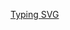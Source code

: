 [Typing SVG](https://readme-typing-svg.demolab.com?font=Fira+Code&pause=1000&color=3477F7&width=435&lines=I'm+FullStack+Developer+!+%F0%9F%92%BB)
